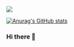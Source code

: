 ![](https://komarev.com/ghpvc/?username=18445864529&label=Total+Girlfriends&style=plastic&color=ff69b4)
<!-- ![Visitor Count](https://profile-counter.glitch.me/{18445864529}/count.svg) -->

[![Anurag's GitHub stats](https://github-readme-stats-vert-nine.vercel.app/api?username=18445864529&count_private=true&show_icons=true&hide=prs&theme=ayu-mirage&role=OWNER,ORGANIZATION_MEMBER,COLLABORATOR)](https://github.com/18445864529/github-readme-stats)

### Hi there 👋

<!--
**18445864529/18445864529** is a ✨ _special_ ✨ repository because its `README.md` (this file) appears on your GitHub profile.

Here are some ideas to get you started:

- 🔭 I’m currently working on ...
- 🌱 I’m currently learning ...
- 👯 I’m looking to collaborate on ...
- 🤔 I’m looking for help with ...
- 💬 Ask me about ...
- 📫 How to reach me: ...
- 😄 Pronouns: ...
- ⚡ Fun fact: ...

[![Readme Card](https://github-readme-stats-vert-nine.vercel.app/api/pin/?username=18445864529&repo=TorchSSL&theme=dark)](https://github.com/TorchSSL/TorchSSL)
-->
